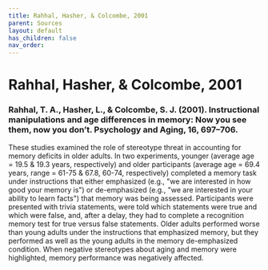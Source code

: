 ```yaml
---
title: Rahhal, Hasher, & Colcombe, 2001
parent: Sources
layout: default
has_children: false
nav_order: 
---
```


# Rahhal, Hasher, & Colcombe, 2001

### Rahhal, T. A., Hasher, L., & Colcombe, S. J. (2001). Instructional manipulations and age differences in memory: Now you see them, now you don’t. Psychology and Aging, 16, 697–706.

These studies examined the role of stereotype threat in accounting for memory deficits in older adults. In two experiments, younger (average age = 19.5 & 19.3 years, respectively) and older participants (average age = 69.4 years, range = 61-75 & 67.8, 60-74, respectively) completed a memory task under instructions that either emphasized (e.g., "we are interested in how good your memory is") or de-emphasized (e.g., "we are interested in your ability to learn facts") that memory was being assessed. Participants were presented with trivia statements, were told which statements were true and which were false, and, after a delay, they had to complete a recognition memory test for true versus false statements. Older adults performed worse than young adults under the instructions that emphasized memory, but they performed as well as the young adults in the memory de-emphasized condition. When negative stereotypes about aging and memory were highlighted, memory performance was negatively affected.
